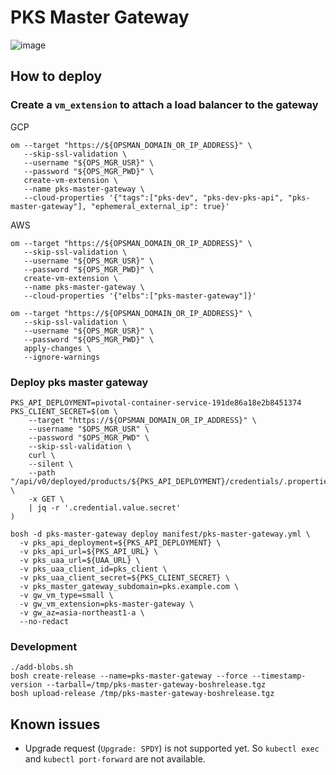 # PKS Master Gateway

![image](https://user-images.githubusercontent.com/106908/41807601-f0545490-770b-11e8-8b2e-57950fb9aa30.png)

## How to deploy

### Create a `vm_extension` to attach a load balancer to the gateway

GCP
```
om --target "https://${OPSMAN_DOMAIN_OR_IP_ADDRESS}" \
   --skip-ssl-validation \
   --username "${OPS_MGR_USR}" \
   --password "${OPS_MGR_PWD}" \
   create-vm-extension \
   --name pks-master-gateway \
   --cloud-properties '{"tags":["pks-dev", "pks-dev-pks-api", "pks-master-gateway"], "ephemeral_external_ip": true}'
```

AWS
```
om --target "https://${OPSMAN_DOMAIN_OR_IP_ADDRESS}" \
   --skip-ssl-validation \
   --username "${OPS_MGR_USR}" \
   --password "${OPS_MGR_PWD}" \
   create-vm-extension \
   --name pks-master-gateway \
   --cloud-properties '{"elbs":["pks-master-gateway"]}'
```

```
om --target "https://${OPSMAN_DOMAIN_OR_IP_ADDRESS}" \
   --skip-ssl-validation \
   --username "${OPS_MGR_USR}" \
   --password "${OPS_MGR_PWD}" \
   apply-changes \
   --ignore-warnings
```

### Deploy pks master gateway

```
PKS_API_DEPLOYMENT=pivotal-container-service-191de86a18e2b8451374
PKS_CLIENT_SECRET=$(om \
    --target "https://${OPSMAN_DOMAIN_OR_IP_ADDRESS}" \
    --username "$OPS_MGR_USR" \
    --password "$OPS_MGR_PWD" \
    --skip-ssl-validation \
    curl \
    --silent \
    --path "/api/v0/deployed/products/${PKS_API_DEPLOYMENT}/credentials/.properties.pks_api_uaa_client" \
    -x GET \
    | jq -r '.credential.value.secret'
)
```

```
bosh -d pks-master-gateway deploy manifest/pks-master-gateway.yml \
  -v pks_api_deployment=${PKS_API_DEPLOYMENT} \
  -v pks_api_url=${PKS_API_URL} \
  -v pks_uaa_url=${UAA_URL} \
  -v pks_uaa_client_id=pks_client \
  -v pks_uaa_client_secret=${PKS_CLIENT_SECRET} \
  -v pks_master_gateway_subdomain=pks.example.com \
  -v gw_vm_type=small \
  -v gw_vm_extension=pks-master-gateway \
  -v gw_az=asia-northeast1-a \
  --no-redact
```

### Development

```
./add-blobs.sh
bosh create-release --name=pks-master-gateway --force --timestamp-version --tarball=/tmp/pks-master-gateway-boshrelease.tgz
bosh upload-release /tmp/pks-master-gateway-boshrelease.tgz
```

## Known issues

* Upgrade request (`Upgrade: SPDY`) is not supported yet. So `kubectl exec` and `kubectl port-forward` are not available.